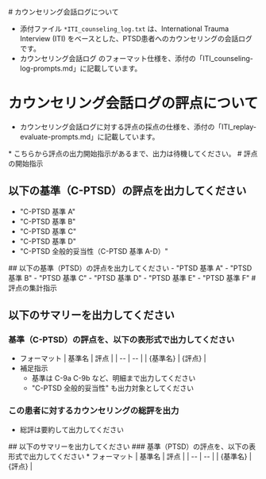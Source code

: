<!-- ------------------------------------------------------------

[ITI] Evaluation Introduction Prompts

------------------------------------------------------------ -->

<prompt id="introduce">
# カウンセリング会話ログについて

* 添付ファイル `*ITI_counseling_log.txt` は、International Trauma Interview (ITI) をベースとした、PTSD患者へのカウンセリングの会話ログです。
* カウンセリング会話ログ のフォーマット仕様を、添付の「ITI_counseling-log-prompts.md」に記載しています。

# カウンセリング会話ログの評点について

* カウンセリング会話ログに対する評点の採点の仕様を、添付の「ITI_replay-evaluate-prompts.md」に記載しています。
</prompt>

<!-- chatui からの入力の場合の、追加プロンプト -->
<prompt id="introduce-for-chatui">
* こちらから評点の出力開始指示があるまで、出力は待機してください。
</prompt>


<!-- ------------------------------------------------------------

Evaluation Prompts

* 基準パートごとの評点出力指示プロンプト

------------------------------------------------------------ -->

<prompt id="request_evaluate">
# 評点の開始指示

## 以下の基準（C-PTSD）の評点を出力してください
- "C-PTSD 基準 A"
- "C-PTSD 基準 B"
- "C-PTSD 基準 C"
- "C-PTSD 基準 D"
- "C-PTSD 全般的妥当性（C-PTSD 基準 A-D）"
</prompt>

<prompt id="request_evaluate_additional">
## 以下の基準（PTSD）の評点を出力してください
- "PTSD 基準 A"
- "PTSD 基準 B"
- "PTSD 基準 C"
- "PTSD 基準 D"
- "PTSD 基準 E"
- "PTSD 基準 F"
</prompt>

<prompt id="request_evaluate_summarize">
# 評点の集計指示

## 以下のサマリーを出力してください
### 基準（C-PTSD）の評点を、以下の表形式で出力してください
* フォーマット
  | 基準名 | 評点 |
  | -- | -- |
  | {基準名} | {評点} |
* 補足指示
  * 基準は C-9a C-9b など、明細まで出力してください
  * "C-PTSD 全般的妥当性" も出力対象としてください
### この患者に対するカウンセリングの総評を出力
* 総評は要約して出力してください
</prompt>

<prompt id="request_evaluate_summarize_additional">
## 以下のサマリーを出力してください
### 基準（PTSD）の評点を、以下の表形式で出力してください
* フォーマット
  | 基準名 | 評点 |
  | -- | -- |
  | {基準名} | {評点} |
</prompt>
